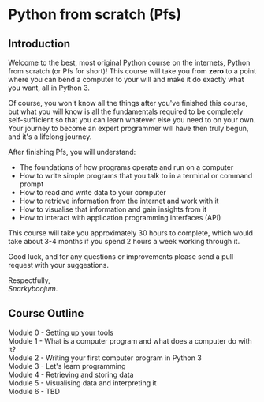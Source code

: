 # Python from scratch (Pfs)

## Introduction

Welcome to the best, most original Python course on the internets, Python from scratch (or Pfs for short)! This course will take you from __zero__ to a point where you can bend a computer to your will and make it do exactly what you want, all in Python 3.

Of course, you won't know all the things after you've finished this course, but what you will know is all the fundamentals required to be completely self-sufficient so that you can learn whatever else you need to on your own. Your journey to become an expert programmer will have then truly begun, and it's a lifelong journey.

After finishing Pfs, you will understand:

* The foundations of how programs operate and run on a computer
* How to write simple programs that you talk to in a terminal or command prompt
* How to read and write data to your computer
* How to retrieve information from the internet and work with it
* How to visualise that information and gain insights from it
* How to interact with application programming interfaces (API)

This course will take you approximately 30 hours to complete, which would take about 3-4 months if you spend 2 hours a week working through it.

Good luck, and for any questions or improvements please send a pull request with your suggestions.

Respectfully,<br />
_Snarkyboojum_.

## Course Outline

Module 0 - [Setting up your tools](mod0/init.md)<br />
Module 1 - What is a computer program and what does a computer do with it?<br />
Module 2 - Writing your first computer program in Python 3<br />
Module 3 - Let's learn programming<br />
Module 4 - Retrieving and storing data<br />
Module 5 - Visualising data and interpreting it<br />
Module 6 - TBD<br />
<br />

